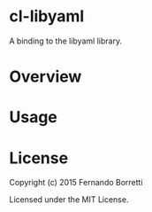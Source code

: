 # cl-libyaml

A binding to the libyaml library.

# Overview

# Usage

# License

Copyright (c) 2015 Fernando Borretti

Licensed under the MIT License.
